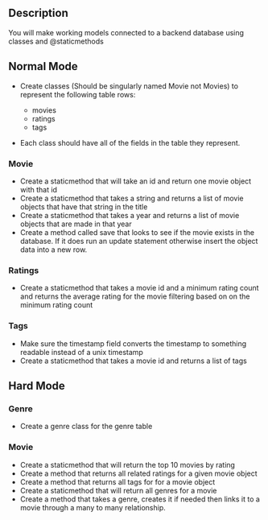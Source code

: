 ## Description

You will make working models connected to a backend database using classes and @staticmethods

## Normal Mode

* Create classes (Should be singularly named Movie not Movies) to represent the following table rows:
	* movies
	* ratings
	* tags

* Each class should have all of the fields in the table they represent.

### Movie
* Create a staticmethod that will take an id and return one movie object with that id
* Create a staticmethod that takes a string and returns a list of movie objects that have that string in the title
* Create a staticmethod that takes a year and returns a list of movie objects that are made in that year
* Create a method called save that looks to see if the movie exists in the database.  If it does run an update statement otherwise insert the object data into a new row.

### Ratings
* Create a staticmethod that takes a movie id and a minimum rating count and returns the average rating for the movie
filtering based on on the minimum rating count

### Tags
* Make sure the timestamp field converts the timestamp to something readable instead of a unix timestamp
* Create a staticmethod that takes a movie id and returns a list of tags 

## Hard Mode

### Genre 
* Create a genre class for the genre table

### Movie 
* Create a staticmethod that will return the top 10 movies by rating
* Create a method that returns all related ratings for a given movie object
* Create a method that returns all tags for for a movie object
* Create a staticmethod that will return all genres for a movie 
* Create a method that takes a genre, creates it if needed then links it to a movie through a many to many relationship.
